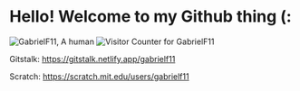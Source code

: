# Hello! Welcome to my Github thing (:
![GabrielF11, A human](https://pimp-my-readme.webapp.io/pimp-my-readme/wavy-banner?subtitle=A%20human&title=GabrielF11)
![Visitor Counter for GabrielF11](https://pimp-my-readme.webapp.io/pimp-my-readme/visitor-counter?page=GabrielF11)

Gitstalk: https://gitstalk.netlify.app/gabrielf11

Scratch: https://scratch.mit.edu/users/gabrielf11
